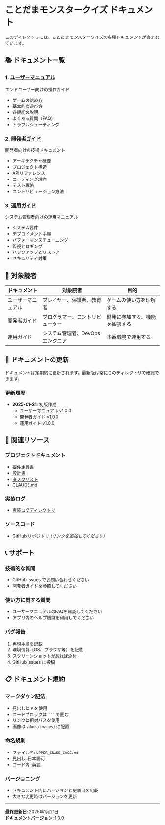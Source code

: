 # ことだまモンスタークイズ ドキュメント

このディレクトリには、ことだまモンスタークイズの各種ドキュメントが含まれています。

## 📚 ドキュメント一覧

### 1. [ユーザーマニュアル](./USER_MANUAL.md)
エンドユーザー向けの操作ガイド
- ゲームの始め方
- 基本的な遊び方
- 各機能の説明
- よくある質問（FAQ）
- トラブルシューティング

### 2. [開発者ガイド](./DEVELOPER_GUIDE.md)
開発者向けの技術ドキュメント
- アーキテクチャ概要
- プロジェクト構造
- APIリファレンス
- コーディング規約
- テスト戦略
- コントリビューション方法

### 3. [運用ガイド](./OPERATIONS_GUIDE.md)
システム管理者向けの運用マニュアル
- システム要件
- デプロイメント手順
- パフォーマンスチューニング
- 監視とロギング
- バックアップとリストア
- セキュリティ対策

## 🎯 対象読者

| ドキュメント | 対象読者 | 目的 |
|------------|---------|------|
| ユーザーマニュアル | プレイヤー、保護者、教育者 | ゲームの使い方を理解する |
| 開発者ガイド | プログラマー、コントリビューター | 開発に参加する、機能を拡張する |
| 運用ガイド | システム管理者、DevOpsエンジニア | 本番環境で運用する |

## 📝 ドキュメントの更新

ドキュメントは定期的に更新されます。最新版は常にこのディレクトリで確認できます。

### 更新履歴

- **2025-01-21**: 初版作成
  - ユーザーマニュアル v1.0.0
  - 開発者ガイド v1.0.0
  - 運用ガイド v1.0.0

## 🔗 関連リソース

### プロジェクトドキュメント
- [要件定義書](../requirements.md)
- [設計書](../design.md)
- [タスクリスト](../tasks.md)
- [CLAUDE.md](../CLAUDE.md)

### 実装ログ
- [実装ログディレクトリ](../_docs/)

### ソースコード
- [GitHub リポジトリ](#) *(リンクを追加してください)*

## 📞 サポート

### 技術的な質問
- GitHub Issues でお問い合わせください
- 開発者ガイドを参照してください

### 使い方に関する質問
- ユーザーマニュアルのFAQを確認してください
- アプリ内のヘルプ機能を利用してください

### バグ報告
1. 再現手順を記載
2. 環境情報（OS、ブラウザ等）を記載
3. スクリーンショットがあれば添付
4. GitHub Issues に投稿

## 📋 ドキュメント規約

### マークダウン記法
- 見出しは `#` を使用
- コードブロックは ` ``` ` で囲む
- リンクは相対パスを使用
- 画像は `/docs/images/` に配置

### 命名規則
- ファイル名: `UPPER_SNAKE_CASE.md`
- 見出し: 日本語可
- コード内: 英語

### バージョニング
- ドキュメント内にバージョンと更新日を記載
- 大きな変更時はバージョンを更新

---

**最終更新日**: 2025年1月21日  
**ドキュメントバージョン**: 1.0.0